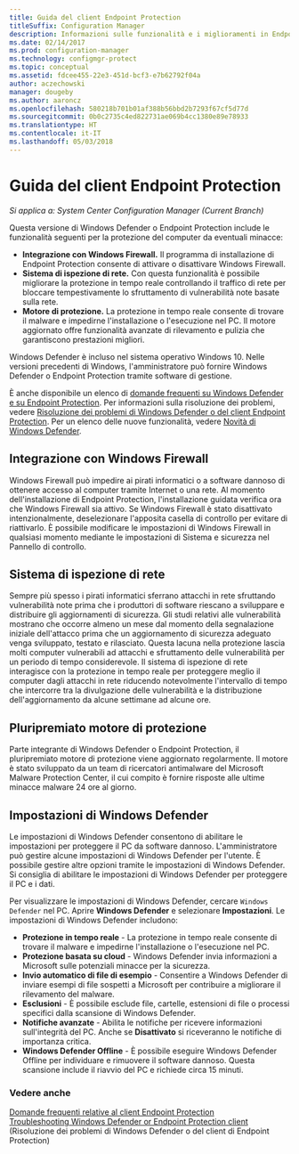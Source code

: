 ```yaml
---
title: Guida del client Endpoint Protection
titleSuffix: Configuration Manager
description: Informazioni sulle funzionalità e i miglioramenti in Endpoint Protection che consentono una migliore protezione del computer da minacce esterne.
ms.date: 02/14/2017
ms.prod: configuration-manager
ms.technology: configmgr-protect
ms.topic: conceptual
ms.assetid: fdcee455-22e3-451d-bcf3-e7b62792f04a
author: aczechowski
manager: dougeby
ms.author: aaroncz
ms.openlocfilehash: 580218b701b01af388b56bbd2b7293f67cf5d77d
ms.sourcegitcommit: 0b0c2735c4ed822731ae069b4cc1380e89e78933
ms.translationtype: HT
ms.contentlocale: it-IT
ms.lasthandoff: 05/03/2018
---
```

# <a name="endpoint-protection-client-help"></a>Guida del client Endpoint Protection

*Si applica a: System Center Configuration Manager (Current Branch)*


Questa versione di Windows Defender o Endpoint Protection include le funzionalità seguenti per la protezione del computer da eventuali minacce:  

-   **Integrazione con Windows Firewall.** Il programma di installazione di Endpoint Protection consente di attivare o disattivare Windows Firewall.  
-   **Sistema di ispezione di rete.** Con questa funzionalità è possibile migliorare la protezione in tempo reale controllando il traffico di rete per bloccare tempestivamente lo sfruttamento di vulnerabilità note basate sulla rete.  
-   **Motore di protezione.** La protezione in tempo reale consente di trovare il malware e impedirne l'installazione o l'esecuzione nel PC. Il motore aggiornato offre funzionalità avanzate di rilevamento e pulizia che garantiscono prestazioni migliori.  

Windows Defender è incluso nel sistema operativo Windows 10.  Nelle versioni precedenti di Windows, l'amministratore può fornire Windows Defender o Endpoint Protection tramite software di gestione.

È anche disponibile un elenco di [domande frequenti su Windows Defender e su Endpoint Protection](endpoint-protection-client-faq.md). Per informazioni sulla risoluzione dei problemi, vedere [Risoluzione dei problemi di Windows Defender o del client Endpoint Protection](troubleshoot-endpoint-client.md). Per un elenco delle nuove funzionalità, vedere [Novità di Windows Defender](https://support.microsoft.com/help/29276/windows-10-whats-new-in-windows-defender).

## <a name="windows-firewall-integration"></a>Integrazione con Windows Firewall  
 Windows Firewall può impedire ai pirati informatici o a software dannoso di ottenere accesso al computer tramite Internet o una rete. Al momento dell'installazione di Endpoint Protection, l'installazione guidata verifica ora che Windows Firewall sia attivo. Se Windows Firewall è stato disattivato intenzionalmente, deselezionare l'apposita casella di controllo per evitare di riattivarlo. È possibile modificare le impostazioni di Windows Firewall in qualsiasi momento mediante le impostazioni di Sistema e sicurezza nel Pannello di controllo.  

## <a name="network-inspection-system"></a>Sistema di ispezione di rete  
 Sempre più spesso i pirati informatici sferrano attacchi in rete sfruttando vulnerabilità note prima che i produttori di software riescano a sviluppare e distribuire gli aggiornamenti di sicurezza. Gli studi relativi alle vulnerabilità mostrano che occorre almeno un mese dal momento della segnalazione iniziale dell'attacco prima che un aggiornamento di sicurezza adeguato venga sviluppato, testato e rilasciato. Questa lacuna nella protezione lascia molti computer vulnerabili ad attacchi e sfruttamento delle vulnerabilità per un periodo di tempo considerevole. Il sistema di ispezione di rete interagisce con la protezione in tempo reale per proteggere meglio il computer dagli attacchi in rete riducendo notevolmente l'intervallo di tempo che intercorre tra la divulgazione delle vulnerabilità e la distribuzione dell'aggiornamento da alcune settimane ad alcune ore.  

## <a name="award-winning-protection-engine"></a>Pluripremiato motore di protezione  
 Parte integrante di Windows Defender o Endpoint Protection, il pluripremiato motore di protezione viene aggiornato regolarmente. Il motore è stato sviluppato da un team di ricercatori antimalware del Microsoft Malware Protection Center, il cui compito è fornire risposte alle ultime minacce malware 24 ore al giorno.  

## <a name="windows-defender-settings"></a>Impostazioni di Windows Defender
Le impostazioni di Windows Defender consentono di abilitare le impostazioni per proteggere il PC da software dannoso. L'amministratore può gestire alcune impostazioni di Windows Defender per l'utente. È possibile gestire altre opzioni tramite le impostazioni di Windows Defender. Si consiglia di abilitare le impostazioni di Windows Defender per proteggere il PC e i dati.

Per visualizzare le impostazioni di Windows Defender, cercare `Windows Defender` nel PC. Aprire **Windows Defender** e selezionare **Impostazioni**. Le impostazioni di Windows Defender includono:
- **Protezione in tempo reale** - La protezione in tempo reale consente di trovare il malware e impedirne l'installazione o l'esecuzione nel PC.
- **Protezione basata su cloud** - Windows Defender invia informazioni a Microsoft sulle potenziali minacce per la sicurezza.
- **Invio automatico di file di esempio** - Consentire a Windows Defender di inviare esempi di file sospetti a Microsoft per contribuire a migliorare il rilevamento del malware.
- **Esclusioni** - È possibile esclude file, cartelle, estensioni di file o processi specifici dalla scansione di Windows Defender.
- **Notifiche avanzate** - Abilita le notifiche per ricevere informazioni sull'integrità del PC. Anche se **Disattivato** si riceveranno le notifiche di importanza critica.
- **Windows Defender Offline** - È possibile eseguire Windows Defender Offline per individuare e rimuovere il software dannoso. Questa scansione include il riavvio del PC e richiede circa 15 minuti.

### <a name="see-also"></a>Vedere anche  
 [Domande frequenti relative al client Endpoint Protection](endpoint-protection-client-faq.md)   
 [Troubleshooting Windows Defender or Endpoint Protection client](troubleshoot-endpoint-client.md) (Risoluzione dei problemi di Windows Defender o del client di Endpoint Protection)
